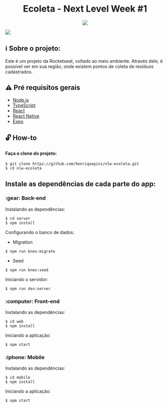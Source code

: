 <h1 align="center">Ecoleta - Next Level Week #1</h1>

<p align="center">
  <img src="https://img.shields.io/github/languages/count/henriquepini/nlw-ecoleta?color=blueviolet" />
<p/>

<img src="https://user-images.githubusercontent.com/11811935/84075755-0ebd2500-a9ab-11ea-93b9-a06b2a6863d5.png" />

## :information_source: Sobre o projeto:
Este é um projeto da Rocketseat, voltado ao meio ambiente. Através dele, é possível ver em sua região, onde existem pontos de coleta de resíduos cadastrados.

## :warning: Pré requisitos gerais

- [Node.js](https://nodejs.org/pt-br/)
- [TypeScript](https://www.typescriptlang.org/)
- [React](https://pt-br.reactjs.org/)
- [React Native](https://reactnative.dev/)
- [Expo](https://expo.io)

## :unlock: How-to
#### Faça o clone do projeto:

```
$ git clone https://github.com/henriquepini/nlw-ecoleta.git
$ cd nlw-ecoleta
```
<h2> Instale as dependências de cada parte do app:</h2>

<h3>:gear: Back-end</h3>

Instalando as dependências:

```
$ cd server
$ npm install
```

Configurando o banco de dados:

- Migration
```
$ npm run knex:migrate
```
- Seed
```
$ npm run knex:seed
```

Iniciando o servidor:

```
$ npm run dev:server
```

<h3>:computer: Front-end</h3>

Instalando as dependências:

```
$ cd web
$ npm install
```
Iniciando a aplicação:

```
$ npm start
```

<h3>:iphone: Mobile </h3>

Instalando as dependências:

```
$ cd mobile
$ npm install
```
Iniciando a aplicação:

```
$ npm start
```
